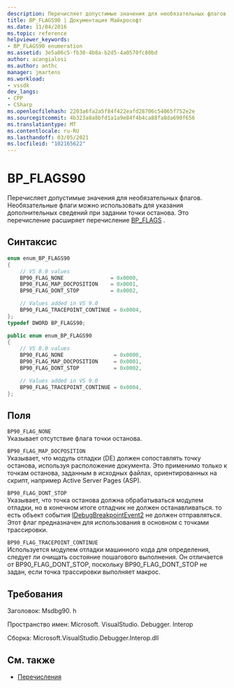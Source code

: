 ```yaml
---
description: Перечисляет допустимые значения для необязательных флагов.
title: BP_FLAGS90 | Документация Майкрософт
ms.date: 11/04/2016
ms.topic: reference
helpviewer_keywords:
- BP_FLAGS90 enumeration
ms.assetid: 3e5a06c5-fb30-4b8a-b2d5-4a0570fc80bd
author: acangialosi
ms.author: anthc
manager: jmartens
ms.workload:
- vssdk
dev_langs:
- CPP
- CSharp
ms.openlocfilehash: 2203a6fa2a5f84f422eafd28706c54065f752e2e
ms.sourcegitcommit: 4b323a8a8bfd1a1a9e84f4b4ca88fa8da690f656
ms.translationtype: MT
ms.contentlocale: ru-RU
ms.lasthandoff: 03/05/2021
ms.locfileid: "102165622"
---
```

# <a name="bp_flags90"></a>BP_FLAGS90
Перечисляет допустимые значения для необязательных флагов. Необязательные флаги можно использовать для указания дополнительных сведений при задании точки останова. Это перечисление расширяет перечисление [BP_FLAGS](../../../extensibility/debugger/reference/bp-flags.md) .

## <a name="syntax"></a>Синтаксис

```cpp
enum enum_BP_FLAGS90
{
    // VS 8.0 values
    BP90_FLAG_NONE               = 0x0000,
    BP90_FLAG_MAP_DOCPOSITION    = 0x0001,
    BP90_FLAG_DONT_STOP          = 0x0002,

    // Values added in VS 9.0
    BP90_FLAG_TRACEPOINT_CONTINUE = 0x0004,
};
typedef DWORD BP_FLAGS90;
```

```csharp
public enum enum_BP_FLAGS90
{
    // VS 8.0 values
    BP90_FLAG_NONE                = 0x0000,
    BP90_FLAG_MAP_DOCPOSITION     = 0x0001,
    BP90_FLAG_DONT_STOP           = 0x0002,

    // Values added in VS 9.0
    BP90_FLAG_TRACEPOINT_CONTINUE = 0x0004,
};
```

## <a name="fields"></a>Поля
`BP90_FLAG_NONE`\
Указывает отсутствие флага точки останова.

`BP90_FLAG_MAP_DOCPOSITION`\
Указывает, что модуль отладки (DE) должен сопоставлять точку останова, используя расположение документа. Это применимо только к точкам останова, заданным в исходных файлах, ориентированных на скрипт, например Active Server Pages (ASP).

`BP90_FLAG_DONT_STOP`\
Указывает, что точка останова должна обрабатываться модулем отладки, но в конечном итоге отладчик не должен останавливаться. то есть объект события [IDebugBreakpointEvent2](../../../extensibility/debugger/reference/idebugbreakpointevent2.md) не должен отправляться. Этот флаг предназначен для использования в основном с точками трассировки.

`BP90_FLAG_TRACEPOINT_CONTINUE`\
Используется модулем отладки машинного кода для определения, следует ли очищать состояние пошагового выполнения. Он отличается от BP90_FLAG_DONT_STOP, поскольку BP90_FLAG_DONT_STOP не задан, если точка трассировки выполняет макрос.

## <a name="requirements"></a>Требования
Заголовок: Msdbg90. h

Пространство имен: Microsoft. VisualStudio. Debugger. Interop

Сборка: Microsoft.VisualStudio.Debugger.Interop.dll

## <a name="see-also"></a>См. также
- [Перечисления](../../../extensibility/debugger/reference/enumerations-visual-studio-debugging.md)
